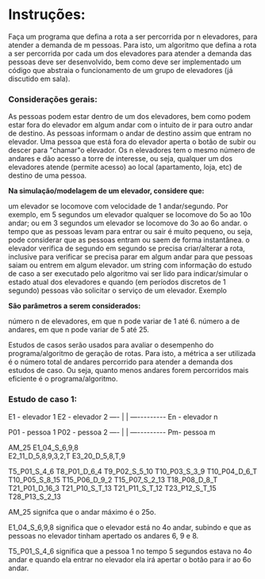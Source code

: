 # Instruções:
Faça um programa que defina a rota  a ser percorrida por n elevadores, para atender a demanda de m pessoas. Para isto, um algoritmo que defina a rota a ser percorrida por cada um dos elevadores para atender a demanda das pessoas deve ser desenvolvido, bem como deve ser implementado um código que abstraia o funcionamento de um grupo de elevadores (já discutido em sala).

### Considerações gerais:

As pessoas podem estar dentro de um dos elevadores, bem como podem estar fora do elevador em algum andar com o intuito de ir para outro andar de destino.
As pessoas informam o andar de destino assim que entram no elevador. 
Uma pessoa que está fora do elevador aperta o botão de subir ou descer para "chamar"o elevador. 
Os n elevadores tem o mesmo número de andares e dão acesso a torre de interesse, ou seja, qualquer um dos elevadores atende (permite acesso) ao local (apartamento, loja, etc) de destino de uma pessoa.

**Na simulação/modelagem de um elevador, considere que:**

um elevador se locomove com velocidade de 1 andar/segundo. Por exemplo, em 5 segundos um elevador qualquer se locomove do 5o ao 10o andar; ou em 3 segundos  um elevador se locomove do 3o ao 6o andar.
o tempo que as pessoas levam para entrar ou sair é muito pequeno, ou seja, pode considerar que as pessoas entram ou saem de forma instantânea.
o elevador verifica de segundo em segundo se precisa criar/alterar a rota, inclusive para verificar se precisa parar em algum andar para que pessoas saiam ou entrem em algum elevador.
um string com informação do estudo de caso a ser executado pelo algoritmo vai ser lido para indicar/simular o estado atual dos elevadores e quando (em períodos discretos de 1 segundo) pessoas vão solicitar o serviço de um elevador. Exemplo	

**São parâmetros a serem considerados:**

número n de elevadores, em que n pode variar de 1 até 6.
número a de andares, em que n pode variar de 5 até 25.
	
Estudos de casos serão usados para avaliar o desempenho do programa/algoritmo de geração de rotas. Para isto, a métrica a ser utilizada é o número total de andares percorrido para atender a demanda dos estudos de caso. Ou seja, quanto menos andares forem percorridos mais eficiente é o programa/algoritmo.





### Estudo de caso 1:

E1 - elevador 1
E2 - elevador 2
—- | | —---------
En - elevador n

P01 - pessoa 1
P02 - pessoa 2
—- | | —---------
Pm- pessoa m


AM_25 
E1_04_S_6,9,8  
E2_11_D_5,8,9,3,2,T 
E3_20_D_5,8,T,9 

T5_P01_S_4_6 
T8_P01_D_6_4 
T9_P02_S_5_10
T10_P03_S_3_9 
T10_P04_D_6_T 
T10_P05_S_8_15 
T15_P06_D_9_2 
T15_P07_S_2_13 
T18_P08_D_8_T 
T21_P01_D_16_3 
T21_P10_S_T_13 
T21_P11_S_T_12 
T23_P12_S_T_15 
T28_P13_S_2_13

AM_25  signifca que o andar máximo é o 25o.

E1_04_S_6,9,8  significa que o elevador está no 4o andar, subindo e que as pessoas no elevador tinham apertado os andares 6, 9 e 8.

T5_P01_S_4_6 significa que a pessoa 1 no tempo 5 segundos estava no 4o andar e quando ela entrar no elevador ela irá apertar o botão para ir ao 6o andar.